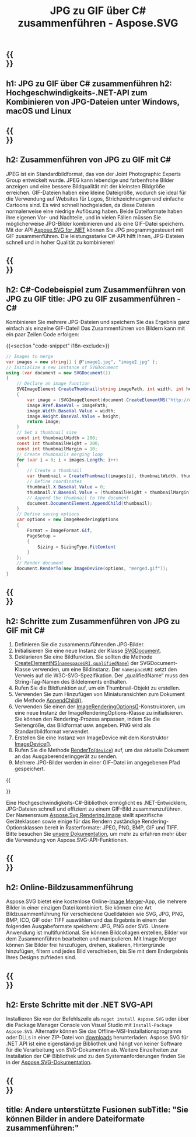 ﻿---
translation: true
template: ./../_template-child.md
title: JPG zu GIF über C# zusammenführen - Aspose.SVG
description: Zusammenführen von JPG zu GIF mithilfe der .NET Core-API unter Windows, macOS und Linux
url: /net/merger/jpg-to-gif/
family: svg
platformtag: net
feature: merge
informat: JPG
outformat: GIF
otherformats: GIF JPG PNG TIFF BMP
---

{{<section banner>}}
---
h1: JPG zu GIF über C# zusammenführen
h2: Hochgeschwindigkeits-.NET-API zum Kombinieren von JPG-Dateien unter Windows, macOS und Linux
---

{{<section overview>}}
---
h2: Zusammenführen von JPG zu GIF mit C#
---

JPEG ist ein Standardbildformat, das von der Joint Photographic Experts Group entwickelt wurde. JPEG kann lebendige und farbenfrohe Bilder anzeigen und eine bessere Bildqualität mit der kleinsten Bildgröße erreichen. GIF-Dateien haben eine kleine Dateigröße, wodurch sie ideal für die Verwendung auf Websites für Logos, Strichzeichnungen und einfache Cartoons sind. Es wird schnell hochgeladen, da diese Dateien normalerweise eine niedrige Auflösung haben. Beide Dateiformate haben ihre eigenen Vor- und Nachteile, und in vielen Fällen müssen Sie möglicherweise JPG-Bilder kombinieren und als eine GIF-Datei speichern. Mit der API [Aspose.SVG for .NET](https://products.aspose.com/svg/net/) können Sie JPG programmgesteuert mit GIF zusammenführen. Die leistungsstarke C#-API hilft Ihnen, JPG-Dateien schnell und in hoher Qualität zu kombinieren!

{{<section code-text>}}
---
h2: C#-Codebeispiel zum Zusammenführen von JPG zu GIF
title: JPG zu GIF zusammenführen - C#
---

Kombinieren Sie mehrere JPG-Dateien und speichern Sie das Ergebnis ganz einfach als einzelne GIF-Datei! Das Zusammenführen von Bildern kann mit ein paar Zeilen Code erfolgen:

{{<section "code-snippet" i18n-exclude>}}

```cs
// Images to merge 
var images = new string[] { @"image1.jpg", "image2.jpg" };
// Initialize a new instance of SVGDocument
using (var document = new SVGDocument())
{
    // Declare an image function
    SVGImageElement CreateThumbnail(string imagePath, int width, int height)
    {
        var image = (SVGImageElement)document.CreateElementNS("http://www.w3.org/2000/svg", "image");
        image.Href.BaseVal = imagePath;
        image.Width.BaseVal.Value = width;
        image.Height.BaseVal.Value = height;
        return image;
    }
    // Set a thumbnail size
    const int thumbnailWidth = 200;
    const int thumbnailHeight = 200;
    const int thumbnailMargin = 10;
    // Create thumbnails merging loop
    for (var i = 0; i < images.Length; i++)
    {
        // Create a thumbnail
        var thumbnail = CreateThumbnail(images[i], thumbnailWidth, thumbnailHeight);
        // Define coordinates 
        thumbnail.X.BaseVal.Value = 0;
        thumbnail.Y.BaseVal.Value = (thumbnailHeight + thumbnailMargin) * i;
        // Append the thumbnail to the document
        document.DocumentElement.AppendChild(thumbnail);
    }
    // Define saving options
    var options = new ImageRenderingOptions
    {
        Format = ImageFormat.Gif,
        PageSetup =
        {
            Sizing = SizingType.FitContent
        }
    };    
    // Render document 
    document.RenderTo(new ImageDevice(options, "merged.gif"));
}
```

{{<section steps>}}
---
h2: Schritte zum Zusammenführen von JPG zu GIF mit C#
---
1. Definieren Sie die zusammenzuführenden JPG-Bilder.
1. Initialisieren Sie eine neue Instanz der Klasse [SVGDocument](https://reference.aspose.com/svg/net/aspose.svg/svgdocument/svgdocument/#constructor).
1. Deklarieren Sie eine Bildfunktion. Sie sollten die Methode [CreateElementNS(`namespaceURI,qualifiedName`)](https://reference.aspose.com/svg/net/aspose.svg.dom/document/createelementns/#createelementns) der SVGDocument-Klasse verwenden, um eine Bildinstanz. Der `namespaceURI` setzt den Verweis auf die W3C-SVG-Spezifikation. Der „qualifiedName“ muss den String-Tag-Namen des Bildelements enthalten.
1. Rufen Sie die Bildfunktion auf, um ein Thumbnail-Objekt zu erstellen.
1. Verwenden Sie zum Hinzufügen von Miniaturansichten zum Dokument die Methode [AppendChild()](https://reference.aspose.com/svg/net/aspose.svg.dom/node/appendchild/#appendchild).
1. Verwenden Sie einen der [ImageRenderingOptions()](https://reference.aspose.com/svg/net/aspose.svg.rendering.image/imagerenderingoptions/)-Konstruktoren, um eine neue Instanz der ImageRenderingOptions-Klasse zu initialisieren. Sie können den Rendering-Prozess anpassen, indem Sie die Seitengröße, das Bildformat usw. angeben. PNG wird als Standardbildformat verwendet.
1. Erstellen Sie eine Instanz von ImageDevice mit dem Konstruktor [ImageDevice()](https://reference.aspose.com/svg/net/aspose.svg.rendering.image/imagedevice/imagedevice/#constructor_3).
1. Rufen Sie die Methode [RenderTo(`device`)](https://reference.aspose.com/svg/net/aspose.svg/svgdocument/renderto/#renderto) auf, um das aktuelle Dokument an das Ausgaberenderinggerät zu senden.
1. Mehrere JPG-Bilder werden in einer GIF-Datei im angegebenen Pfad gespeichert.



{{<section documentation>}}

Eine Hochgeschwindigkeits-C#-Bibliothek ermöglicht es .NET-Entwicklern, JPG-Dateien schnell und effizient zu einem GIF-Bild zusammenzuführen. Der Namensraum [Aspose.Svg.Rendering.Image](https://reference.aspose.com/svg/net/aspose.svg.rendering.image/) stellt spezifische Geräteklassen sowie einige für das Rendern zuständige Rendering-Optionsklassen bereit in Rasterformate: JPEG, PNG, BMP, GIF und TIFF. Bitte besuchen Sie <a href="https://docs.aspose.com/svg/net/how-to-work-with-aspose-svg-api/" target="_blank">unsere Dokumentation</a>, um mehr zu erfahren mehr über die Verwendung von Aspose.SVG-API-Funktionen.

{{<section online-merger>}}
---
h2: Online-Bildzusammenführung
---

Aspose.SVG bietet eine kostenlose Online-<a href="https://products.aspose.app/svg/merger" target="_blank">Image Merger</a>-App, die mehrere Bilder in einer einzigen Datei kombiniert. Sie können eine Art Bildzusammenführung für verschiedene Quelldateien wie SVG, JPG, PNG, BMP, ICO, GIF oder TIFF auswählen und das Ergebnis in einem der folgenden Ausgabeformate speichern: JPG, PNG oder SVG. Unsere Anwendung ist multifunktional. Sie können Bildcollagen erstellen, Bilder vor dem Zusammenführen bearbeiten und manipulieren. Mit Image Merger können Sie Bilder frei hinzufügen, drehen, skalieren, Hintergründe hinzufügen, filtern und jedes Bild verschieben, bis Sie mit dem Endergebnis Ihres Designs zufrieden sind.

{{<section get-started>}}
---
h2: Erste Schritte mit der .NET SVG-API
---

Installieren Sie von der Befehlszeile als ```nuget install Aspose.SVG``` oder über die Package Manager Console von Visual Studio mit ```Install-Package Aspose.SVG```.
Alternativ können Sie das Offline-MSI-Installationsprogramm oder DLLs in einer ZIP-Datei von [downloads](https://downloads.aspose.com/svg/net) herunterladen. Aspose.SVG für .NET API ist eine eigenständige Bibliothek und hängt von keiner Software für die Verarbeitung von SVG-Dokumenten ab.
 Weitere Einzelheiten zur Installation der C#-Bibliothek und zu den Systemanforderungen finden Sie in der [Aspose.SVG-Dokumentation](https://docs.aspose.com/svg/net/getting-started/).

{{<section other-mergers>}}
---
title: Andere unterstützte Fusionen
subTitle: "Sie können Bilder in andere Dateiformate zusammenführen:"
---
